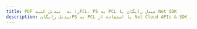 ---title: PDF را به  تبدیل کنیدPCL، PS به PCL مبدل رایگان یا Net SDKdescription: تبدیل رایگانPS به PCL با استفاده از Net Cloud APIs & SDK همچنین اسناد PDF را در Cloud ایجاد، ویرایش و رندر کنید.---